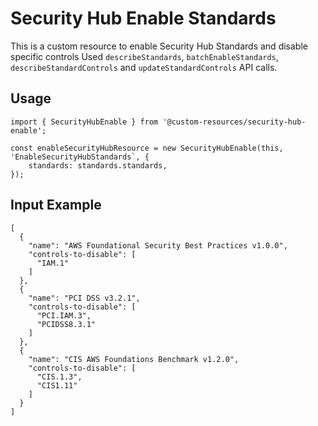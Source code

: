 # Security Hub Enable Standards

This is a custom resource to enable Security Hub Standards and disable specific controls Used `describeStandards`, `batchEnableStandards`, `describeStandardControls` and `updateStandardControls` API calls.

## Usage

    import { SecurityHubEnable } from '@custom-resources/security-hub-enable';

    const enableSecurityHubResource = new SecurityHubEnable(this, 'EnableSecurityHubStandards`, {
        standards: standards.standards,
    });

## Input Example

    [
      {
        "name": "AWS Foundational Security Best Practices v1.0.0",
        "controls-to-disable": [
          "IAM.1"
        ]
      },
      {
        "name": "PCI DSS v3.2.1",
        "controls-to-disable": [
          "PCI.IAM.3",
          "PCIDSS8.3.1"
        ]
      },
      {
        "name": "CIS AWS Foundations Benchmark v1.2.0",
        "controls-to-disable": [
          "CIS.1.3",
          "CIS1.11"
        ]
      }
    ]
